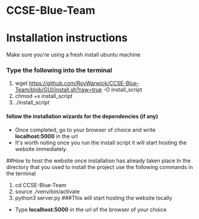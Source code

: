 # CCSE-Blue-Team
# Installation instructions
Make sure you're using a fresh install ubuntu machine

### Type the following into the terminal
1. wget https://github.com/RoyWarwick/CCSE-Blue-Team/blob/GUI/install.sh?raw=true -O install_script
2. chmod +x install_script
3. ./install_script 
#### follow the installation wizards for the dependencies (if any)
+  Once completed, go to your browser of choice and write **localhost:5000** in the url
+ It's worth noting once you run the install script it will start hosting the website immediately.


##How to host the website once installation has already taken place
In the directory that you used to install the project use the following commands in the terminal
1. cd CCSE-Blue-Team
2. source ./venv/bin/activate
3. python3 server.py
###This will start hosting the website locally
+  Type **localhost:5000** in the url of the browser of your choice